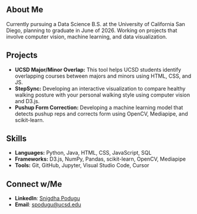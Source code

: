 ## About Me
Currently pursuing a Data Science B.S. at the University of California San Diego, planning to graduate in June of 2026. Working on projects that involve computer vision, machine learning, and data visualization. 

## Projects
- **UCSD Major/Minor Overlap:** This tool helps UCSD students identify overlapping courses between majors and minors using HTML, CSS, and JS.
- **StepSync:** Developing an interactive visualization to compare healthy walking posture with your personal walking style using computer vision and D3.js.
- **Pushup Form Correction:** Developing a machine learning model that detects pushup reps and corrects form using OpenCV, Mediapipe, and scikit-learn. 

## Skills
- **Languages:** Python, Java, HTML, CSS, JavaScript, SQL
- **Frameworks:** D3.js, NumPy, Pandas, scikit-learn, OpenCV, Mediapipe
- **Tools:** Git, GitHub, Jupyter, Visual Studio Code, Cursor

## Connect w/Me
- **LinkedIn**: [Snigdha Podugu](https://www.linkedin.com/in/snigdha-podugu-841ab3255/)
- **Email**: [spodugu@ucsd.edu](mailto:spodugu@ucsd.edu)
